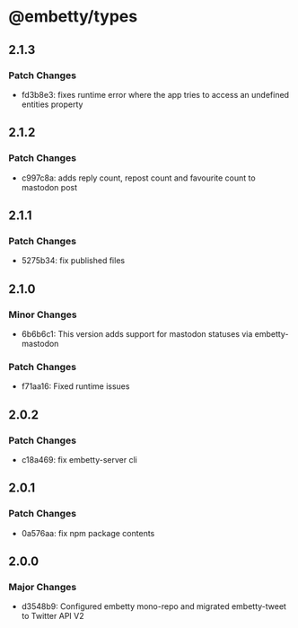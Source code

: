 # @embetty/types

## 2.1.3

### Patch Changes

- fd3b8e3: fixes runtime error where the app tries to access an undefined entities property

## 2.1.2

### Patch Changes

- c997c8a: adds reply count, repost count and favourite count to mastodon post

## 2.1.1

### Patch Changes

- 5275b34: fix published files

## 2.1.0

### Minor Changes

- 6b6b6c1: This version adds support for mastodon statuses via embetty-mastodon

### Patch Changes

- f71aa16: Fixed runtime issues

## 2.0.2

### Patch Changes

- c18a469: fix embetty-server cli

## 2.0.1

### Patch Changes

- 0a576aa: fix npm package contents

## 2.0.0

### Major Changes

- d3548b9: Configured embetty mono-repo and migrated embetty-tweet to Twitter API V2
